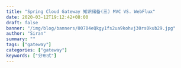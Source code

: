 ```yaml
---
title: "Spring Cloud Gateway 知识储备(三) MVC VS. WebFlux"
date: 2020-03-12T19:12:42+08:00
draft: false
banner: "/img/blog/banners/00704eQkgy1fs2ua9kohvj30rs0kub29.jpg"
author: "Siran"
summary: ""
tags: ["gateway"]
categories: ["gateway"]
keywords: ["分布式"]
---
```


